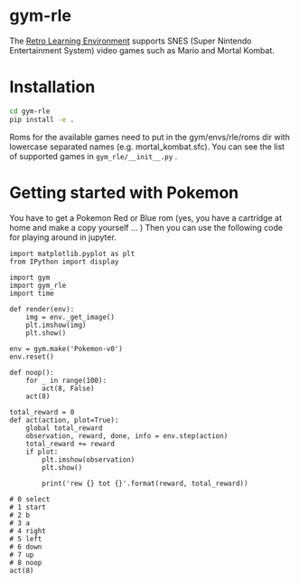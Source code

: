 # gym-rle

The [Retro Learning Environment](https://github.com/nadavbh12/Retro-Learning-Environment) supports SNES (Super Nintendo Entertainment System) video games such as Mario and Mortal Kombat.

# Installation

```bash
cd gym-rle
pip install -e .
```

Roms for the available games need to put in the gym/envs/rle/roms dir with lowercase separated names (e.g. mortal_kombat.sfc).
You can see the list of supported games in `gym_rle/__init__.py` .

# Getting started with Pokemon

You have to get a Pokemon Red or Blue rom (yes, you have a cartridge at home and make a copy yourself ... )
Then you can use the following code for playing around in jupyter.
```
import matplotlib.pyplot as plt
from IPython import display

import gym
import gym_rle
import time

def render(env):
    img = env._get_image()
    plt.imshow(img)
    plt.show()

env = gym.make('Pokemon-v0')
env.reset()

def noop():
    for _ in range(100):
        act(8, False)
    act(8)
    
total_reward = 0
def act(action, plot=True):
    global total_reward
    observation, reward, done, info = env.step(action)
    total_reward += reward
    if plot:
        plt.imshow(observation)
        plt.show()

        print('rew {} tot {}'.format(reward, total_reward))

# 0 select
# 1 start
# 2 b
# 3 a
# 4 right
# 5 left
# 6 down
# 7 up
# 8 noop
act(8)
```
